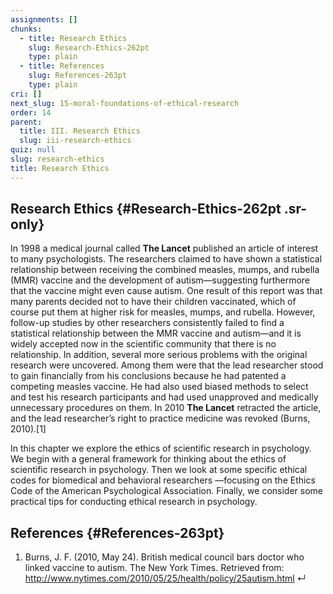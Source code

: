 ```yaml
---
assignments: []
chunks:
  - title: Research Ethics
    slug: Research-Ethics-262pt
    type: plain
  - title: References
    slug: References-263pt
    type: plain
cri: []
next_slug: 15-moral-foundations-of-ethical-research
order: 14
parent:
  title: III. Research Ethics
  slug: iii-research-ethics
quiz: null
slug: research-ethics
title: Research Ethics
---
```


## Research Ethics {#Research-Ethics-262pt .sr-only}

In 1998 a medical journal called **The Lancet** published an article of interest to many psychologists. The researchers claimed to have shown a statistical relationship between receiving the combined measles, mumps, and rubella (MMR) vaccine and the development of autism—suggesting furthermore that the vaccine might even cause autism. One result of this report was that many parents decided not to have their children vaccinated, which of course put them at higher risk for measles, mumps, and rubella. However, follow-up studies by other researchers consistently failed to find a statistical relationship between the MMR vaccine and autism—and it is widely accepted now in the scientific community that there is no relationship. In addition, several more serious problems with the original research were uncovered. Among them were that the lead researcher stood to gain financially from his conclusions because he had patented a competing measles vaccine. He had also used biased methods to select and test his research participants and had used unapproved and medically unnecessary procedures on them. In 2010 **The Lancet** retracted the article, and the lead researcher’s right to practice medicine was revoked (Burns, 2010).\[1\]

In this chapter we explore the ethics of scientific research in psychology. We begin with a general framework for thinking about the ethics of scientific research in psychology. Then we look at some specific ethical codes for biomedical and behavioral researchers —focusing on the Ethics Code of the American Psychological Association. Finally, we consider some practical tips for conducting ethical research in psychology.

## References {#References-263pt}

1.  Burns, J. F. (2010, May 24). British medical council bars doctor who linked vaccine to autism. The New York Times. Retrieved from: http://www.nytimes.com/2010/05/25/health/policy/25autism.html ↵
